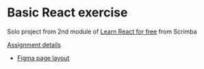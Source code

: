# Basic React exercise

Solo project from 2nd module of
[Learn React for free](https://scrimba.com/learn/learnreact)
from Scrimba

[Assignment details](https://scrimba.com/learn/learnreact/react-section-2-solo-project-co74f46f2b22693c5ea577559)

-   [Figma page layout](https://www.figma.com/file/QG4cOExkdbIbhSfWJhs2gs/Travel-Journal?node-id=2%3A2&t=UzhkUG18uasuReh3-0)
